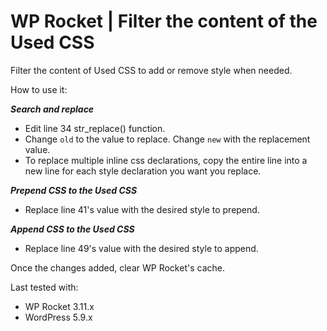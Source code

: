 # WP Rocket | Filter the content of the Used CSS

Filter the content of Used CSS to add or remove style when needed.

How to use it: 

***Search and replace***
- Edit line 34 str_replace() function.
- Change `old` to the value to replace. Change `new` with the replacement value.
- To replace multiple inline css declarations, copy the entire line into a new line for each style declaration you want you replace.

***Prepend CSS to the Used CSS***
- Replace line 41's value with the desired style to prepend.

***Append CSS to the Used CSS***
- Replace line 49's value with the desired style to append.

Once the changes added, clear WP Rocket's cache.

Last tested with:
* WP Rocket 3.11.x
* WordPress 5.9.x